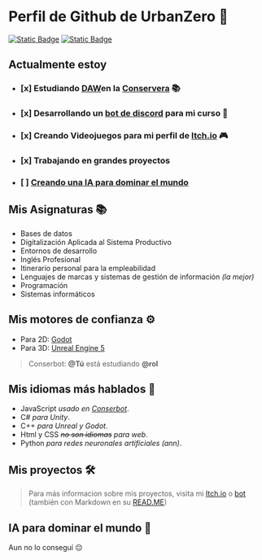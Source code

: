 # Perfil de Github de UrbanZero 👋
[![Static Badge](https://img.shields.io/badge/UrbanZero-Itch.io-orange)](https://urbanzero.itch.io/) [![Static Badge](https://img.shields.io/badge/urban0-discord-blue)](https://discord.com/)

## Actualmente estoy 
- ### [x]  **Estudiando [DAW](https://llegarasalto.com/guiafp/ciclos/IFC-323.html)en la [Conservera](https://sites.google.com/view/fplaconservera)** 📚 
- ### [x] **Desarrollando un [bot de discord](https://github.com/UrbanZero/Conserbot) para mi curso** 🤖
- ### [x] Creando Videojuegos para mi perfil de [Itch.io](https://urbanzero.itch.io/) 🎮
- ### [x] Trabajando en grandes proyectos
- ### [ ] [**Creando una IA para dominar el mundo**](#IA)

## Mis Asignaturas 📚
- Bases de datos
- Digitalización Aplicada al Sistema Productivo
- Entornos de desarrollo
- Inglés Profesional
- Itinerario personal para la empleabilidad
- Lenguajes de marcas y sistemas de gestión de información *(la mejor)*
- Programación
- Sistemas informáticos

## Mis motores de confianza ⚙️
- Para 2D: [Godot](https://godotengine.org/)
- Para 3D: [Unreal Engine 5](https://www.unrealengine.com/es-ES/unreal-engine-5)
> Conserbot: **@Tú** está estudiando **@rol**

## Mis idiomas más hablados 💬
- JavaScript *usado en [Conserbot](https://github.com/UrbanZero/Conserbot)*.
- C# *para Unity*.
- C++ *para Unreal y Godot*.
- Html y CSS *~~no son idiomas~~ para web*.
- Python *para redes neuronales artificiales (ann)*.

## Mis proyectos 🛠️
> Para más informacion sobre mis proyectos, visita mi [Itch.io](https://urbanzero.itch.io/) o [bot](https://github.com/UrbanZero/Conserbot) (también con Markdown en su [READ.ME](https://github.com/UrbanZero/Conserbot)) 

## IA para dominar el mundo 🤖
Aun no lo conseguí 😔
